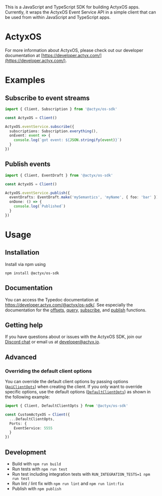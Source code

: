 This is a JavaScript and TypeScript SDK for building ActyxOS apps. Currently, it wraps the ActyxOS Event Service API in a simple client that can be used from within JavaScript and TypeScript apps.

# ActyxOS

For more information about ActyxOS, please check out our developer documentation at [https://developer.actyx.com/](https://developer.actyx.com/).

# Examples

## Subscribe to event streams

```typescript
import { Client, Subscription } from '@actyx/os-sdk'

const ActyxOS = Client()

ActyxOS.eventService.subscribe({
  subscriptions: Subscription.everything(),
  onEvent: event => {
    console.log(`got event: ${JSON.stringify(event)}`)
  }
})
```

## Publish events

```typescript
import { Client, EventDraft } from '@actyx/os-sdk'

const ActyxOS = Client()

ActyxOS.eventService.publish({
  eventDrafts: EventDraft.make('mySemantics', 'myName', { foo: 'bar' }),
  onDone: () => {
    console.log(`Published`)
  }
})
```

# Usage

## Installation

Install via npm using

```
npm install @actyx/os-sdk
```

## Documentation

You can access the Typedoc documentation at https://developer.actyx.com/@actyx/os-sdk/. See especially the documentation for the [offsets](https://developer.actyx.com/@actyx/os-sdk/interfaces/eventserviceclient.html#offsets), [query](https://developer.actyx.com/@actyx/os-sdk/interfaces/eventserviceclient.html#query), [subscribe](https://developer.actyx.com/@actyx/os-sdk/interfaces/eventserviceclient.html#subscribe), and [publish](https://developer.actyx.com/@actyx/os-sdk/interfaces/eventserviceclient.html#publish) functions.

## Getting help

If you have questions about or issues with the ActyxOS SDK, join our [Discord chat](https://discord.gg/262yJhc) or email us at developer@actyx.io.

## Advanced

### Overriding the default client options

You can override the default client options by passing options ([`ApiClientOpts`](https://developer.actyx.com/@actyx/os-sdk/interfaces/apiclientopts.html)) when creating the client. If you only want to override specific options, use the default options ([`DefaultClientOpts`](https://developer.actyx.com/@actyx/os-sdk/globals.html#defaultclientopts)) as shown in the following example:

```typescript
import { Client, DefaultClientOpts } from '@actyx/os-sdk'

const CustomActyxOS = Client({
  ...DefaultClientOpts,
  Ports: {
    EventService: 5555
  }
})
```

## Development

- Build with `npm run build`
- Run tests with `npm run test`
- Run test including integration tests with `RUN_INTEGRATION_TESTS=1 npm run test`
- Run lint / lint fix with `npm run lint` and `npm run lint:fix`
- Publish with `npm publish`
